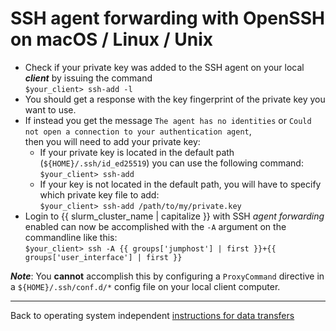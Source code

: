 # SSH agent forwarding with OpenSSH on macOS / Linux / Unix

* Check if your private key was added to the SSH agent on your local _**client**_ by issuing the command  
  ```$your_client> ssh-add -l```  
* You should get a response with the key fingerprint of the private key you want to use.
* If instead you get the message ```The agent has no identities``` or ```Could not open a connection to your authentication agent```,  
  then you will need to add your private key:  
    * If your private key is located in the default path (```${HOME}/.ssh/id_ed25519```) you can use the following command:  
      ```$your_client> ssh-add```  
    * If your key is not located in the default path, you will have to specify which private key file to add:  
      ```$your_client> ssh-add /path/to/my/private.key```
* Login to {{ slurm_cluster_name | capitalize }} with SSH _agent forwarding_ enabled 
  can now be accomplished with the ```-A``` argument on the commandline like this:  
  ```$your_client> ssh -A {{ groups['jumphost'] | first }}+{{ groups['user_interface'] | first }}```

_**Note**_: You **cannot** accomplish this by configuring a ```ProxyCommand``` directive in a  ```${HOME}/.ssh/conf.d/*``` config file on your local client computer.

-----

Back to operating system independent [instructions for data transfers](../datatransfers/)